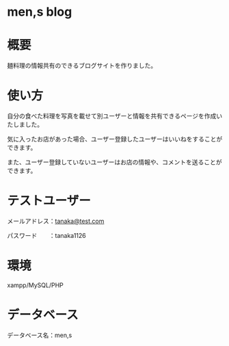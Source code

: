 # **men,s blog**

# **概要**

麺料理の情報共有のできるブログサイトを作りました。


# **使い方**

自分の食べた料理を写真を載せて別ユーザーと情報を共有できるページを作成いたしました。

気に入ったお店があった場合、ユーザー登録したユーザーはいいねをすることができます。

また、ユーザー登録していないユーザーはお店の情報や、コメントを送ることができます。

# **テストユーザー**

メールアドレス：tanaka@test.com

パスワード　　：tanaka1126


# **環境**

xampp/MySQL/PHP

# **データベース**

データベース名：men,s
